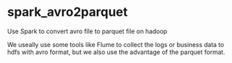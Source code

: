 # spark_avro2parquet
Use Spark to convert avro file to parquet file on hadoop

We useally use some tools like Flume to collect the logs or business data to hdfs with avro format, but we also use the advantage of the parquet format. 
